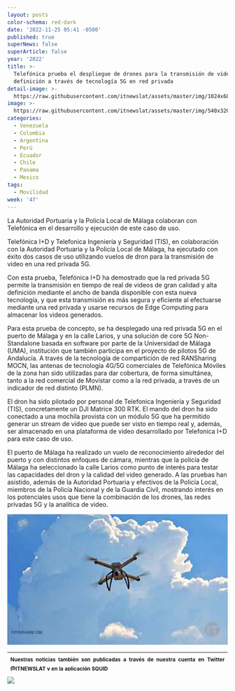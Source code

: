 ```yaml
---
layout: posts
color-schema: red-dark
date: '2022-11-25 05:41 -0500'
published: true
superNews: false
superArticle: false
year: '2022'
title: >-
  Telefónica prueba el despliegue de drones para la transmisión de video de alta
  definición a través de tecnología 5G en red privada
detail-image: >-
  https://raw.githubusercontent.com/itnewslat/assets/master/img/1024x680/Drones-g.jpg
image: >-
  https://raw.githubusercontent.com/itnewslat/assets/master/img/540x320/Drones-p.jpg
categories:
  - Venezuela
  - Colombia
  - Argentina
  - Perú
  - Ecuador
  - Chile
  - Panama
  - Mexico
tags:
  - Movilidad
week: '47'
---
```

La Autoridad Portuaria y la Policía Local de Málaga colaboran con Telefónica en el desarrollo y ejecución de este caso de uso.

Telefónica I+D y Telefonica Ingeniería y Seguridad (TIS), en colaboración con la Autoridad Portuaria y la Policía Local de Málaga, ha ejecutado con éxito dos casos de uso utilizando vuelos de dron para la transmisión de video en una red privada 5G.
 
Con esta prueba, Telefónica I+D ha demostrado que la red privada 5G permite la transmisión en tiempo de real de videos de gran calidad y alta definición mediante el ancho de banda disponible con esta nueva tecnología, y que esta transmisión es más segura y eficiente al efectuarse mediante una red privada y usarse recursos de Edge Computing para almacenar los videos generados.
 
Para esta prueba de concepto, se ha desplegado una red privada 5G en el puerto de Málaga y en la calle Larios, y una solución de core 5G Non-Standalone basada en software por parte de la Universidad de Málaga (UMA), institución que también participa en el proyecto de pilotos 5G de Andalucía. A través de la tecnología de compartición de red RANSharing MOCN, las antenas de tecnología 4G/5G comerciales de Telefónica Móviles de la zona han sido utilizadas para dar cobertura, de forma simultánea, tanto a la red comercial de Movistar como a la red privada, a través de un indicador de red distinto (PLMN).
 
El dron ha sido pilotado por personal de Telefonica Ingeniería y Seguridad (TIS), concretamente un DJI Matrice 300 RTK. El mando del dron ha sido conectado a una mochila provista con un módulo 5G que ha permitido generar un stream de video que puede ser visto en tiempo real y, además, ser almacenado en una plataforma de video desarrollado por Telefonica I+D para este caso de uso.
 
El puerto de Málaga ha realizado un vuelo de reconocimiento alrededor del puerto y con distintos enfoques de cámara, mientras que la policía de Málaga ha seleccionado la calle Larios como punto de interés para testar las capacidades del dron y la calidad del video generado. A las pruebas han asistido, además de la Autoridad Portuaria y efectivos de la Policía Local, miembros de la Policía Nacional y de la Guardia Civil, mostrando interés en los potenciales usos que tiene la combinación de los drones, las redes privadas 5G y la analítica de video.

![](https://raw.githubusercontent.com/itnewslat/assets/master/img/540x320/Drones-p.jpg)

<table style="height: 42px;" width="569">
<tbody>
<tr>
<td style="text-align: justify;"><sub><strong>Nuestras noticias también son publicadas a través de nuestra cuenta en Twitter <a href="https://twitter.com/itnewslat?lang=es">@ITNEWSLAT</a> y en la aplicación <a href="https://squidapp.co/en/">SQUID</a></strong></sub></td>
</tr>
</tbody>
</table>

<img src="https://tracker.metricool.com/c3po.jpg?hash=56f88a41e39ab42c063cc51676587a04"/>
